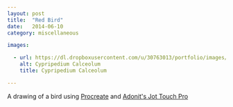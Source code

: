 ```yaml
---
layout: post
title:  "Red Bird"
date:   2014-06-10
category: miscellaneous

images:

  - url: https://dl.dropboxusercontent.com/u/30763013/portfolio/images/miscellaneous/illustrations/red%20bird/Screen%20Shot%202015-11-14%20at%204.33.44%20PM.png
    alt: Cypripedium Calceolum
    title: Cypripedium Calceolum

---
```

A drawing of a bird using [Procreate](http://procreate.si/) and [Adonit's Jot Touch Pro](http://www.amazon.com/Adonit-Bluetooth-Pressure-Sensitive-Stylus/dp/B00AO1L1RG)
